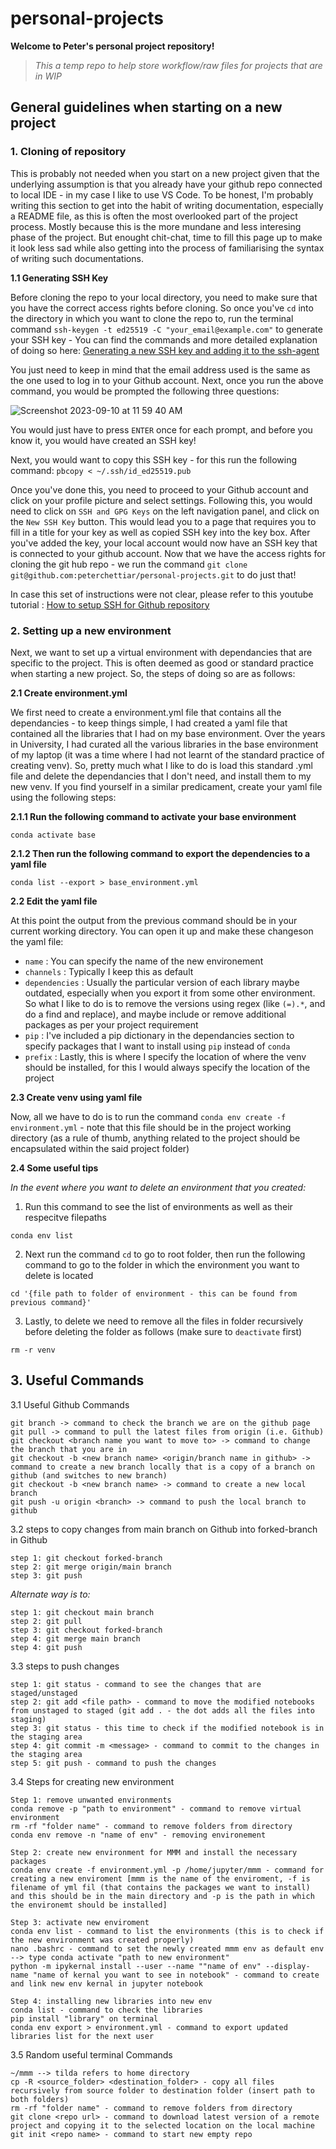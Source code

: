 # personal-projects

**Welcome to Peter's personal project repository!**

> _This a temp repo to help store workflow/raw files for projects that are in WIP_

## General guidelines when starting on a new project

### 1. Cloning of repository

This is probably not needed when you start on a new project given that the underlying assumption is that you already have your github repo connected to local IDE - in my case I like to use VS Code. To be honest, I'm probably writing this section to get into the habit of writing documentation, especially a README file, as this is often the most overlooked part of the project process. Mostly because this is the more mundane and less interesing phase of the project. But enought chit-chat, time to fill this page up to make it look less sad while also getting into the process of familiarising the syntax of writing such documentations.

**1.1 Generating SSH Key**

Before cloning the repo to your local directory, you need to make sure that you have the correct access rights before cloning. So once you've `cd` into the directory in which you want to clone the repo to, run the terminal command `ssh-keygen -t ed25519 -C "your_email@example.com"` to generate your SSH key - You can find the commands and more detailed explanation of doing so here: [Generating a new SSH key and adding it to the ssh-agent](https://docs.github.com/en/authentication/connecting-to-github-with-ssh/generating-a-new-ssh-key-and-adding-it-to-the-ssh-agent)

You just need to keep in mind that the email address used is the same as the one used to log in to your Github account. Next, once you run the above command, you would be prompted the following three questions:

![Screenshot 2023-09-10 at 11 59 40 AM](https://github.com/peterchettiar/personal-projects/assets/89821181/1af87c02-559a-411f-b7f5-209dcba26abd)

You would just have to press `ENTER` once for each prompt, and before you know it, you would have created an SSH key!

Next, you would want to copy this SSH key - for this run the following command: `pbcopy < ~/.ssh/id_ed25519.pub`

Once you've done this, you need to proceed to your Github account and click on your profile picture and select settings. Following this, you would need to click on `SSH and GPG Keys` on the left navigation panel, and click on the `New SSH Key` button. This would lead you to a page that requires you to fill in a title for your key as well as copied SSH key into the key box. After you've added the key, your local account would now have an SSH key that is connected to your github account. Now that we have the access rights for cloning the git hub repo - we run the command `git clone git@github.com:peterchettiar/personal-projects.git` to do just that!

In case this set of instructions were not clear, please refer to this youtube tutorial : [How to setup SSH for Github repository](https://www.youtube.com/watch?v=snCP3c7wXw0)

### 2. Setting up a new environment

Next, we want to set up a virtual environment with dependancies that are specific to the project. This is often deemed as good or standard practice when starting a new project. So, the steps of doing so are as follows:

**2.1 Create environment.yml**

We first need to create a environment.yml file that contains all the dependancies - to keep things simple, I had created a yaml file that contained all the libraries that I had on my base environment. Over the years in University, I had curated all the various libraries in the base environment of my laptop (it was a time where I had not learnt of the standard practice of creating venv). So, pretty much what I like to do is load this standard .yml file and delete the dependancies that I don't need, and install them to my new venv. If you find yourself in a similar predicament, create your yaml file using the following steps:
   
**2.1.1 Run the following command to activate your base environment**
```
conda activate base 
```
**2.1.2 Then run the following command to export the dependencies to a yaml file**
```
conda list --export > base_environment.yml
```
**2.2 Edit the yaml file**

At this point the output from the previous command should be in your current working directory. You can open it up and make these changeson the yaml file:
- `name` : You can specify the name of the new environement
- `channels` : Typically I keep this as default
- `dependencies` : Usually the particular version of each library maybe outdated, especially when you export it from some other environment. So what I like to do is to remove the versions using regex (like `(=).*`, and do a find and replace), and maybe include or remove additional packages as per your project requirement
- `pip` : I've included a pip dictionary in the dependancies section to specify packages that I want to install using `pip` instead of `conda`
- `prefix` : Lastly, this is where I specify the location of where the venv should be installed, for this I would always specify the location of the project

**2.3 Create venv using yaml file**

Now, all we have to do is to run the command `conda env create -f environment.yml` - note that this file should be in the project working directory (as a rule of thumb, anything related to the project should be encapsulated within the said project folder)


**2.4 Some useful tips**

_In the event where you want to delete an environment that you created:_
1. Run this command to see the list of environments as well as their respecitve filepaths
```
conda env list
```
2. Next run the command `cd` to go to root folder, then run the following command to go to the folder in which the environment you want to delete is located
```
cd '{file path to folder of environment - this can be found from previous command}'
```
3. Lastly, to delete we need to remove all the files in folder recursively before deleting the folder as follows (make sure to `deactivate` first)
```
rm -r venv
```
## 3. Useful Commands

3.1 Useful Github Commands

```
git branch -> command to check the branch we are on the github page
git pull -> command to pull the latest files from origin (i.e. Github)
git checkout <branch name you want to move to> -> command to change the branch that you are in
git checkout -b <new branch name> <origin/branch name in github> -> command to create a new branch locally that is a copy of a branch on github (and switches to new branch)
git checkout -b <new branch name> -> command to create a new local branch
git push -u origin <branch> -> command to push the local branch to github
```
3.2 steps to copy changes from main branch on Github into forked-branch in Github

```
step 1: git checkout forked-branch 
step 2: git merge origin/main branch
step 3: git push
```

_Alternate way is to:_

```
step 1: git checkout main branch
step 2: git pull
step 3: git checkout forked-branch
step 4: git merge main branch
step 4: git push
```

3.3 steps to push changes

```
step 1: git status - command to see the changes that are staged/unstaged
step 2: git add <file path> - command to move the modified notebooks from unstaged to staged (git add . - the dot adds all the files into staging)
step 3: git status - this time to check if the modified notebook is in the staging area
step 4: git commit -m <message> - command to commit to the changes in the staging area
step 5: git push - command to push the changes
```

3.4 Steps for creating new environment

```
Step 1: remove unwanted environments
conda remove -p "path to environment" - command to remove virtual environment
rm -rf "folder name" - command to remove folders from directory
conda env remove -n "name of env" - removing environement

Step 2: create new environment for MMM and install the necessary packages
conda env create -f environment.yml -p /home/jupyter/mmm - command for creating a new enviroment [mmm is the name of the enviroment, -f is filename of yml fil (that contains the packages we want to install) and this should be in the main directory and -p is the path in which the environemt should be installed]

Step 3: activate new enviroment
conda env list - command to list the environments (this is to check if the new environment was created properly)
nano .bashrc - command to set the newly created mmm env as default env --> type conda activate "path to new environment"
python -m ipykernal install --user --name ""name of env" --display-name "name of kernal you want to see in notebook" - command to create and link new env kernal in jupyter notebook

Step 4: installing new libraries into new env
conda list - command to check the libraries 
pip install "library" on terminal
conda env export > environment.yml - command to export updated libraries list for the next user
```

3.5 Random useful terminal Commands

```
~/mmm --> tilda refers to home directory
cp -R <source_folder> <destination_folder> - copy all files recursively from source folder to destination folder (insert path to both folders)
rm -rf "folder name" - command to remove folders from directory
git clone <repo url> - command to download latest version of a remote project and copying it to the selected location on the local machine
git init <repo name> - command to start new empty repo
